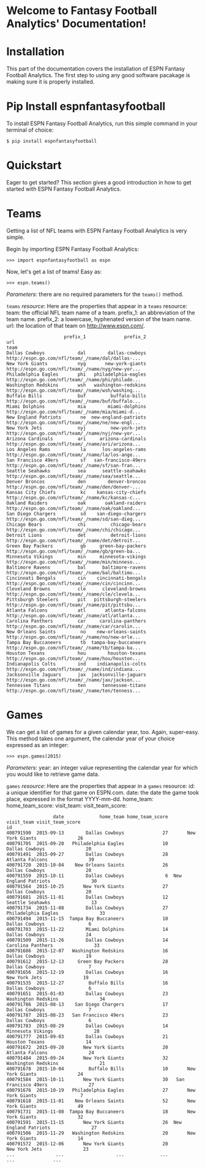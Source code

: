 # Welcome to Fantasy Football Analytics' Documentation!

# Installation

This part of the documentation covers the installation of ESPN Fantasy Football Analytics.  The first step to using any good software pacakage
is making sure it is properly installed.

# Pip Install espnfantasyfootball

To install ESPN Fantasy Football Analytics, run this simple command in your terminal of choice:

    $ pip install espnfantasyfootball
    
# Quickstart

Eager to get started?  This section gives a good introduction in how to get started with ESPN Fantasy Football Analytics.

# Teams

Getting a list of NFL teams with ESPN Fantasy Football Analytics is very simple.

Begin by importing ESPN Fantasy Football Analytics:

    >>> import espnfantasyfootball as espn
    
Now, let's get a list of teams!  Easy as:

    >>> espn.teams()
    
*Parameters*: there are no required parameters for the `teams()` method.

`teams` *resource*: Here are the properties that appear in a `teams` resource:
team: the official NFL team name of a team.
prefix_1: an abbreviation of the team name.
prefix_2: a lowercase, hyphenated version of the team name.
url: the location of that team on http://www.espn.com/.

    
    					 prefix_1              prefix_2                                                url
	team                                                                                                  
	Dallas Cowboys            dal        dallas-cowboys  http://espn.go.com/nfl/team/_/name/dal/dallas-...
	New York Giants           nyg       new-york-giants  http://espn.go.com/nfl/team/_/name/nyg/new-yor...
	Philadelphia Eagles       phi   philadelphia-eagles  http://espn.go.com/nfl/team/_/name/phi/philade...
	Washington Redskins       wsh   washington-redskins  http://espn.go.com/nfl/team/_/name/wsh/washing...
	Buffalo Bills             buf         buffalo-bills  http://espn.go.com/nfl/team/_/name/buf/buffalo...
	Miami Dolphins            mia        miami-dolphins  http://espn.go.com/nfl/team/_/name/mia/miami-d...
	New England Patriots       ne  new-england-patriots  http://espn.go.com/nfl/team/_/name/ne/new-engl...
	New York Jets             nyj         new-york-jets  http://espn.go.com/nfl/team/_/name/nyj/new-yor...
	Arizona Cardinals         ari     arizona-cardinals  http://espn.go.com/nfl/team/_/name/ari/arizona...
	Los Angeles Rams           la      los-angeles-rams  http://espn.go.com/nfl/team/_/name/la/los-ange...
	San Francisco 49ers        sf   san-francisco-49ers  http://espn.go.com/nfl/team/_/name/sf/san-fran...
	Seattle Seahawks          sea      seattle-seahawks  http://espn.go.com/nfl/team/_/name/sea/seattle...
	Denver Broncos            den        denver-broncos  http://espn.go.com/nfl/team/_/name/den/denver-...
	Kansas City Chiefs         kc    kansas-city-chiefs  http://espn.go.com/nfl/team/_/name/kc/kansas-c...
	Oakland Raiders           oak       oakland-raiders  http://espn.go.com/nfl/team/_/name/oak/oakland...
	San Diego Chargers         sd    san-diego-chargers  http://espn.go.com/nfl/team/_/name/sd/san-dieg...
	Chicago Bears             chi         chicago-bears  http://espn.go.com/nfl/team/_/name/chi/chicago...
	Detroit Lions             det         detroit-lions  http://espn.go.com/nfl/team/_/name/det/detroit...
	Green Bay Packers          gb     green-bay-packers  http://espn.go.com/nfl/team/_/name/gb/green-ba...
	Minnesota Vikings         min     minnesota-vikings  http://espn.go.com/nfl/team/_/name/min/minneso...
	Baltimore Ravens          bal      baltimore-ravens  http://espn.go.com/nfl/team/_/name/bal/baltimo...
	Cincinnati Bengals        cin    cincinnati-bengals  http://espn.go.com/nfl/team/_/name/cin/cincinn...
	Cleveland Browns          cle      cleveland-browns  http://espn.go.com/nfl/team/_/name/cle/clevela...
	Pittsburgh Steelers       pit   pittsburgh-steelers  http://espn.go.com/nfl/team/_/name/pit/pittsbu...
	Atlanta Falcons           atl       atlanta-falcons  http://espn.go.com/nfl/team/_/name/atl/atlanta...
	Carolina Panthers         car     carolina-panthers  http://espn.go.com/nfl/team/_/name/car/carolin...
	New Orleans Saints         no    new-orleans-saints  http://espn.go.com/nfl/team/_/name/no/new-orle...
	Tampa Bay Buccaneers       tb  tampa-bay-buccaneers  http://espn.go.com/nfl/team/_/name/tb/tampa-ba...
	Houston Texans            hou        houston-texans  http://espn.go.com/nfl/team/_/name/hou/houston...
	Indianapolis Colts        ind    indianapolis-colts  http://espn.go.com/nfl/team/_/name/ind/indiana...
	Jacksonville Jaguars      jax  jacksonville-jaguars  http://espn.go.com/nfl/team/_/name/jax/jackson...
	Tennessee Titans          ten      tennessee-titans  http://espn.go.com/nfl/team/_/name/ten/tenness...
	
# Games

We can get a list of games for a given calendar year, too.  Again, super-easy.  This method takes one argument, the calendar year of your choice
expressed as an integer:

    >>> espn.games(2015)
    
*Parameters*: year: an integer value representing the calendar year for which you would like to retrieve game data.

`games` *resource*: Here are the properties that appear in a `games` resource:
id: a unique identifier for that game on ESPN.com.
date: the date the game took place, expressed in the format YYYY-mm-dd.
home_team:
home_team_score:
visit_team:
visit_team_score:
    
    				 date             home_team home_team_score            visit_team visit_team_score
	id                                                                                                
	400791590  2015-09-13        Dallas Cowboys              27       New York Giants               26
	400791705  2015-09-20   Philadelphia Eagles              10        Dallas Cowboys               20
	400791491  2015-09-27        Dallas Cowboys              28       Atlanta Falcons               39
	400791720  2015-10-04    New Orleans Saints              26        Dallas Cowboys               20
	400791559  2015-10-11        Dallas Cowboys               6  New England Patriots               30
	400791564  2015-10-25       New York Giants              27        Dallas Cowboys               20
	400791681  2015-11-01        Dallas Cowboys              12      Seattle Seahawks               13
	400791734  2015-11-08        Dallas Cowboys              27   Philadelphia Eagles               33
	400791494  2015-11-15  Tampa Bay Buccaneers              10        Dallas Cowboys                6
	400791703  2015-11-22        Miami Dolphins              14        Dallas Cowboys               24
	400791509  2015-11-26        Dallas Cowboys              14     Carolina Panthers               33
	400791686  2015-12-07   Washington Redskins              16        Dallas Cowboys               19
	400791612  2015-12-13     Green Bay Packers              28        Dallas Cowboys                7
	400791656  2015-12-19        Dallas Cowboys              16         New York Jets               19
	400791535  2015-12-27         Buffalo Bills              16        Dallas Cowboys                6
	400791651  2015-01-03        Dallas Cowboys              23   Washington Redskins               34
	400791786  2015-08-13    San Diego Chargers              17        Dallas Cowboys                7
	400791787  2015-08-23   San Francisco 49ers              23        Dallas Cowboys                6
	400791783  2015-08-29        Dallas Cowboys              14     Minnesota Vikings               28
	400791777  2015-09-03        Dallas Cowboys              21        Houston Texans               14
	400791672  2015-09-20       New York Giants              20       Atlanta Falcons               24
	400791484  2015-09-24       New York Giants              32   Washington Redskins               21
	400791678  2015-10-04         Buffalo Bills              10       New York Giants               24
	400791584  2015-10-11       New York Giants              30   San Francisco 49ers               27
	400791676  2015-10-19   Philadelphia Eagles              27       New York Giants                7
	400791618  2015-11-01    New Orleans Saints              52       New York Giants               49
	400791731  2015-11-08  Tampa Bay Buccaneers              18       New York Giants               32
	400791591  2015-11-15       New York Giants              26  New England Patriots               27
	400791506  2015-11-29   Washington Redskins              20       New York Giants               14
	400791572  2015-12-06       New York Giants              20         New York Jets               23
	...               ...                   ...             ...                   ...              ...